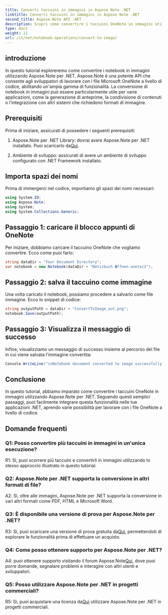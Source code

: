 ```yaml
---
title: Converti taccuini in immagini in Aspose Note .NET
linktitle: Converti taccuini in immagini in Aspose Note .NET
second_title: Aspose.Note API .NET
description: Scopri come convertire i taccuini OneNote in immagini utilizzando Aspose.Note per .NET. Segui questa guida passo passo per un'integrazione perfetta.
type: docs
weight: 11
url: /it/net/notebook-operations/convert-to-image/
---
```

## introduzione

In questo tutorial esploreremo come convertire i notebook in immagini utilizzando Aspose.Note per .NET. Aspose.Note è una potente API che consente agli sviluppatori di lavorare con i file Microsoft OneNote a livello di codice, abilitando un'ampia gamma di funzionalità. La conversione di notebook in immagini può essere particolarmente utile per varie applicazioni, come la generazione di anteprime, la condivisione di contenuti o l'integrazione con altri sistemi che richiedono formati di immagine.

## Prerequisiti

Prima di iniziare, assicurati di possedere i seguenti prerequisiti:

1.  Aspose.Note per .NET Library: dovrai avere Aspose.Note per .NET installato. Puoi scaricarlo da[Qui](https://releases.aspose.com/note/net/).

2. Ambiente di sviluppo: assicurati di avere un ambiente di sviluppo configurato con .NET Framework installato.

## Importa spazi dei nomi

Prima di immergerci nel codice, importiamo gli spazi dei nomi necessari:

```csharp
using System.IO;
using Aspose.Note;
using System;
using System.Collections.Generic;
```

## Passaggio 1: caricare il blocco appunti di OneNote

Per iniziare, dobbiamo caricare il taccuino OneNote che vogliamo convertire. Ecco come puoi farlo:

```csharp
string dataDir = "Your Document Directory";
var notebook = new Notebook(dataDir + "Notizbuch �ffnen.onetoc2");
```

## Passaggio 2: salva il taccuino come immagine

Una volta caricato il notebook, possiamo procedere a salvarlo come file immagine. Ecco lo snippet di codice:

```csharp
string outputPath = dataDir + "ConvertToImage_out.png";
notebook.Save(outputPath);
```

## Passaggio 3: Visualizza il messaggio di successo

Infine, visualizziamo un messaggio di successo insieme al percorso del file in cui viene salvata l'immagine convertita:

```csharp
Console.WriteLine("\nNotebook document converted to image successfully.\nFile saved at " + outputPath);
```

## Conclusione

In questo tutorial, abbiamo imparato come convertire i taccuini OneNote in immagini utilizzando Aspose.Note per .NET. Seguendo questi semplici passaggi, puoi facilmente integrare questa funzionalità nelle tue applicazioni .NET, aprendo varie possibilità per lavorare con i file OneNote a livello di codice.

## Domande frequenti

### Q1: Posso convertire più taccuini in immagini in un'unica esecuzione?

R1: Sì, puoi scorrere più taccuini e convertirli in immagini utilizzando lo stesso approccio illustrato in questo tutorial.

### Q2: Aspose.Note per .NET supporta la conversione in altri formati di file?

A2: Sì, oltre alle immagini, Aspose.Note per .NET supporta la conversione in vari altri formati come PDF, HTML e Microsoft Word.

### Q3: È disponibile una versione di prova per Aspose.Note per .NET?

 R3: Sì, puoi scaricare una versione di prova gratuita da[Qui](https://releases.aspose.com/), permettendoti di esplorare le funzionalità prima di effettuare un acquisto.

### Q4: Come posso ottenere supporto per Aspose.Note per .NET?

 A4: puoi ottenere supporto visitando il forum Aspose.Note[Qui](https://forum.aspose.com/c/note/28), dove puoi porre domande, segnalare problemi e interagire con altri utenti e sviluppatori.

### Q5: Posso utilizzare Aspose.Note per .NET in progetti commerciali?

 R5: Sì, puoi acquistare una licenza da[Qui](https://purchase.aspose.com/buy) utilizzare Aspose.Note per .NET in progetti commerciali.